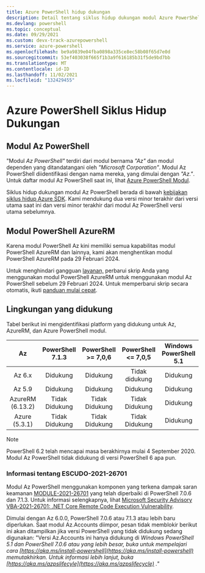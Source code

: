 ```yaml
---
title: Azure PowerShell hidup dukungan
description: Detail tentang siklus hidup dukungan modul Azure PowerShell
ms.devlang: powershell
ms.topic: conceptual
ms.date: 09/29/2021
ms.custom: devx-track-azurepowershell
ms.service: azure-powershell
ms.openlocfilehash: be9a9839e04fba0898a335ce8ec58b08f65d7e0d
ms.sourcegitcommit: 53ef403038f665f1b3a9f616185b31f5de9bd7bb
ms.translationtype: MT
ms.contentlocale: id-ID
ms.lasthandoff: 11/02/2021
ms.locfileid: "132429455"
---
```

# <a name="azure-powershell-support-lifecycle"></a>Azure PowerShell Siklus Hidup Dukungan

## <a name="az-powershell-modules"></a>Modul Az PowerShell

"Modul _Az PowerShell"_ terdiri dari modul bernama _"Az"_ dan modul dependen yang ditandatangani oleh _"Microsoft Corporation"_. Modul Az PowerShell diidentifikasi dengan nama mereka, yang dimulai dengan _"Az."_. Untuk daftar modul Az PowerShell saat ini, lihat [Azure PowerShell Modul](https://github.com/Azure/azure-powershell/blob/master/documentation/azure-powershell-modules.md).

Siklus hidup dukungan modul Az PowerShell berada di bawah [kebijakan siklus hidup Azure SDK](https://support.microsoft.com/help/18486). Kami mendukung dua versi minor terakhir dari versi utama saat ini dan versi minor terakhir dari modul Az PowerShell versi utama sebelumnya.

## <a name="azurerm-powershell-modules"></a>Modul PowerShell AzureRM

Karena modul PowerShell Az kini memiliki semua kapabilitas modul PowerShell AzureRM dan lainnya, kami akan menghentikan modul PowerShell AzureRM pada 29 Februari 2024.

Untuk menghindari gangguan [layanan,](https://aka.ms/azpsmigrate) perbarui skrip Anda yang menggunakan modul PowerShell AzureRM untuk menggunakan modul Az PowerShell sebelum 29 Februari 2024. Untuk memperbarui skrip secara otomatis, ikuti [panduan mulai cepat](/powershell/azure/quickstart-migrate-azurerm-to-az-automatically).

## <a name="supported-environments"></a>Lingkungan yang didukung

Tabel berikut ini mengidentifikasi platform yang didukung untuk Az, AzureRM, dan Azure PowerShell modul.

|        Az        | PowerShell <br/> 7.1.3 | PowerShell <br/> >= 7,0,6 | PowerShell <br/> <= 7,0,5 | Windows PowerShell <br/> 5.1 |
| :--------------: | :--------------------: | :-----------------------: | :-----------------------: | :--------------------------: |
|      Az 6.x      |       Didukung        |         Didukung         |       Tidak didukung       |          Didukung           |
|      Az 5.9      |       Didukung        |         Didukung         |         Didukung         |          Didukung           |
| AzureRM (6.13.2) |     Tidak Didukung      |       Tidak Didukung       |       Tidak Didukung       |          Didukung           |
|  Azure (5.3.1)   |     Tidak Didukung      |       Tidak Didukung       |       Tidak Didukung       |          Didukung           |

> [!NOTE]
> PowerShell 6.2 telah mencapai masa berakhirnya mulai 4 September 2020. Modul Az PowerShell tidak didukung di versi PowerShell 6 apa pun.

### <a name="information-about-cve-2021-26701"></a>Informasi tentang ESCUDO-2021-26701

Modul Az PowerShell menggunakan komponen yang terkena dampak saran keamanan [MODULE-2021-26701](https://msrc.microsoft.com/update-guide/vulnerability/CVE-2021-26701) yang telah diperbaiki di PowerShell 7.0.6 dan 7.1.3. Untuk informasi selengkapnya, lihat [Microsoft Security Advisory VBA-2021-26701: .NET Core Remote Code Execution Vulnerability](https://github.com/PowerShell/Announcements/issues/23).

Dimulai dengan Az 6.0.0, PowerShell 7.0.6 atau 7.1.3 atau lebih baru diperlukan. Saat modul Az.Accounts diimpor, pesan tidak memblokir berikut ini akan ditampilkan jika versi PowerShell yang tidak didukung sedang digunakan: "Versi Az.Accounts ini hanya didukung di _Windows PowerShell 5.1 dan PowerShell 7.0.6 atau yang lebih besar, buka untuk mempelajari cara [https://aka.ms/install-powershell](https://aka.ms/install-powershell) memutakhirkan. Untuk informasi lebih lanjut, buka [https://aka.ms/azpslifecyle](https://aka.ms/azpslifecycle) ."_
